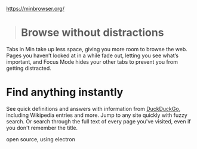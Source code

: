 https://minbrowser.org/

> # Browse without distractions

Tabs in Min take up less space, giving you more room to browse the web. Pages you haven’t looked at in a while fade out, letting you see what’s important, and Focus Mode hides your other tabs to prevent you from getting distracted.

# Find anything instantly

See quick definitions and answers with information from [DuckDuckGo](https://duckduckgo.com), including Wikipedia entries and more. Jump to any site quickly with fuzzy search. Or search through the full text of every page you've visited, even if you don't remember the title.

open source, using electron
